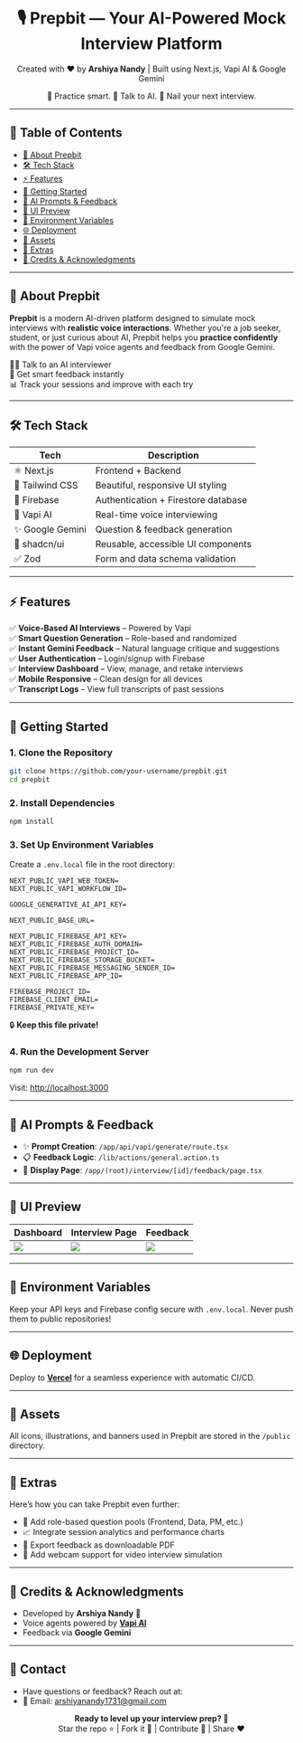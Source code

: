 
<!-- PROJECT BANNER -->

<h1 align="center">🎙️ Prepbit — Your AI-Powered Mock Interview Platform</h1>

<p align="center">
  Created with ❤️ by <strong>Arshiya Nandy</strong> | Built using Next.js, Vapi AI & Google Gemini
</p>

<p align="center">
  🧠 Practice smart. 💬 Talk to AI. 🚀 Nail your next interview.
</p>

---

## 📖 Table of Contents

- [🌟 About Prepbit](#-about-prepbit)
- [🛠️ Tech Stack](#️-tech-stack)
- [⚡ Features](#-features)
- [🚀 Getting Started](#-getting-started)
- [🧠 AI Prompts & Feedback](#-ai-prompts--feedback)
- [📸 UI Preview](#-ui-preview)
- [🔐 Environment Variables](#-environment-variables)
- [🌐 Deployment](#-deployment)
- [📁 Assets](#-assets)
- [🧩 Extras](#-extras)
- [📣 Credits & Acknowledgments](#-credits--acknowledgments)

---

## 🌟 About Prepbit

**Prepbit** is a modern AI-driven platform designed to simulate mock interviews with **realistic voice interactions**. Whether you're a job seeker, student, or just curious about AI, Prepbit helps you **practice confidently** with the power of Vapi voice agents and feedback from Google Gemini.

🧑‍💼 Talk to an AI interviewer  
📝 Get smart feedback instantly  
📊 Track your sessions and improve with each try

---

## 🛠️ Tech Stack

| Tech           | Description                           |
|----------------|---------------------------------------|
| ⚛️ Next.js     | Frontend + Backend                    |
| 🎨 Tailwind CSS| Beautiful, responsive UI styling      |
| 🔐 Firebase    | Authentication + Firestore database   |
| 🧠 Vapi AI     | Real-time voice interviewing          |
| ✨ Google Gemini | Question & feedback generation       |
| 🧩 shadcn/ui   | Reusable, accessible UI components    |
| ✅ Zod         | Form and data schema validation       |

---

## ⚡ Features

✅ **Voice-Based AI Interviews** – Powered by Vapi  
✅ **Smart Question Generation** – Role-based and randomized  
✅ **Instant Gemini Feedback** – Natural language critique and suggestions  
✅ **User Authentication** – Login/signup with Firebase  
✅ **Interview Dashboard** – View, manage, and retake interviews  
✅ **Mobile Responsive** – Clean design for all devices  
✅ **Transcript Logs** – View full transcripts of past sessions

---

## 🚀 Getting Started

### 1. Clone the Repository

```bash
git clone https://github.com/your-username/prepbit.git
cd prepbit
```

### 2. Install Dependencies

```bash
npm install
```

### 3. Set Up Environment Variables

Create a `.env.local` file in the root directory:

```env
NEXT_PUBLIC_VAPI_WEB_TOKEN=
NEXT_PUBLIC_VAPI_WORKFLOW_ID=

GOOGLE_GENERATIVE_AI_API_KEY=

NEXT_PUBLIC_BASE_URL=

NEXT_PUBLIC_FIREBASE_API_KEY=
NEXT_PUBLIC_FIREBASE_AUTH_DOMAIN=
NEXT_PUBLIC_FIREBASE_PROJECT_ID=
NEXT_PUBLIC_FIREBASE_STORAGE_BUCKET=
NEXT_PUBLIC_FIREBASE_MESSAGING_SENDER_ID=
NEXT_PUBLIC_FIREBASE_APP_ID=

FIREBASE_PROJECT_ID=
FIREBASE_CLIENT_EMAIL=
FIREBASE_PRIVATE_KEY=
```

🔒 **Keep this file private!**

### 4. Run the Development Server

```bash
npm run dev
```

Visit: [http://localhost:3000](http://localhost:3000)

---

## 🧠 AI Prompts & Feedback

- ✨ **Prompt Creation**: `/app/api/vapi/generate/route.tsx`  
- 📋 **Feedback Logic**: `/lib/actions/general.action.ts`  
- 🧾 **Display Page**: `/app/(root)/interview/[id]/feedback/page.tsx`

---

## 📸 UI Preview

| Dashboard | Interview Page | Feedback |
|-----------|----------------|----------|
| ![](https://your-preview-link.com/dashboard.png) | ![](https://your-preview-link.com/interview.png) | ![](https://your-preview-link.com/feedback.png) |

---

## 🔐 Environment Variables

Keep your API keys and Firebase config secure with `.env.local`. Never push them to public repositories!

---

## 🌐 Deployment

Deploy to [**Vercel**](https://vercel.com) for a seamless experience with automatic CI/CD.

---

## 📁 Assets

All icons, illustrations, and banners used in Prepbit are stored in the `/public` directory.

---

## 🧩 Extras

Here’s how you can take Prepbit even further:

- 🎯 Add role-based question pools (Frontend, Data, PM, etc.)
- 📈 Integrate session analytics and performance charts
- 📄 Export feedback as downloadable PDF
- 🎥 Add webcam support for video interview simulation

---

## 📣 Credits & Acknowledgments

- Developed by **Arshiya Nandy** 💙  
- Voice agents powered by **[Vapi AI](https://www.vapi.ai)**  
- Feedback via **Google Gemini**

---


## 📧 Contact
- Have questions or feedback? Reach out at:
- 📩 Email: arshiyanandy1731@gmail.com

<p align="center">
  <strong>Ready to level up your interview prep? 🚀</strong> <br/>
  Star the repo ⭐ | Fork it 🍴 | Contribute 🔧 | Share ❤️
</p>

